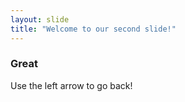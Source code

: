 ```yaml
---
layout: slide
title: "Welcome to our second slide!"
---
```

### Great
Use the left arrow to go back!
